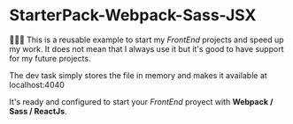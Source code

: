 # StarterPack-Webpack-Sass-JSX

👨🏻‍💻 This is a reusable example to start my *FrontEnd* projects and speed up my work. It does not mean that I always use it but it's good to have support for my future projects.


The dev task simply stores the file in memory and makes it available at localhost:4040

It's ready and configured to start your *FrontEnd* proyect with **Webpack / Sass / ReactJs**.
